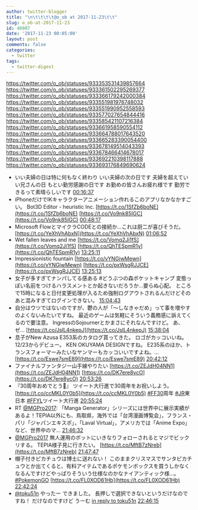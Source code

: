 ```yaml
---
author: twitter-blogger
title: "\n\t\t\t\t@o_ob at 2017-11-23\t\t"
slug: o_ob-at-2017-11-23
id: 40907
date: '2017-11-23 00:05:00'
layout: post
comments: false
categories:
  - twitter
tags:
  - twitter-digest
---
```


https://twitter.com/o_ob/statuses/933353531439857664 https://twitter.com/o_ob/statuses/933361502295269377 https://twitter.com/o_ob/statuses/933366179242000384 https://twitter.com/o_ob/statuses/933551981976748032 https://twitter.com/o_ob/statuses/933551990952558593 https://twitter.com/o_ob/statuses/933577027654844416 https://twitter.com/o_ob/statuses/933585421107216384 https://twitter.com/o_ob/statuses/933661958590554112 https://twitter.com/o_ob/statuses/933664788017643520 https://twitter.com/o_ob/statuses/933665283390054400 https://twitter.com/o_ob/statuses/933678149514043393 https://twitter.com/o_ob/statuses/933678466414678017 https://twitter.com/o_ob/statuses/933692210398117888 https://twitter.com/o_ob/statuses/933693176849690624  

*   いい夫婦の日は特に何もなく終わり いい夫婦の次の日です 夫婦を超えていい兄さんの日 もとい勤労感謝の日です お勤めの皆さんお疲れ様です 勤労できるって素晴らしいです [00:16:37](https://twitter.com/o_ob/statuses/933353531439857664)
*   iPhoneだけでIKキャラクターアニメーション作れるこのアプリなかなかすごい。 Bot3D Editor - heuristic Inc. [https://t.co/1SfZb6boNE](https://t.co/1SfZb6boNE) [https://t.co/Vo9nk85IGC](https://t.co/Vo9nk85IGC) [00:48:17](https://twitter.com/o_ob/statuses/933361502295269377)
*   Microsoft FlowとマイクラCODEとの接続か...これは厨二が喜びそうだ。 [https://t.co/YeXhVhAbxN](https://t.co/YeXhVhAbxN) [01:06:52](https://twitter.com/o_ob/statuses/933366179242000384)
*   Wet fallen leaves and me [https://t.co/Vomq2Ji1fS](https://t.co/Vomq2Ji1fS) [https://t.co/QhTESpmR1y](https://t.co/QhTESpmR1y) [13:25:11](https://twitter.com/o_ob/statuses/933551981976748032)
*   Impressionistic fountain [https://t.co/vYNGjwMewn](https://t.co/vYNGjwMewn) [https://t.co/pxWsgRJJCE](https://t.co/pxWsgRJJCE) [13:25:13](https://twitter.com/o_ob/statuses/933551990952558593)
*   女子が多すぎてナンパしてる感ある #どうぶつの森ポケットキャンプ 変態っぽい名前をつけるハラスメントとか起きないだろうか…要らぬ心配。 ところで15時になると日付変更処理が入るため強制ログアウトされるんだけどそのあと混みすぎてログインできない。 [15:04:43](https://twitter.com/o_ob/statuses/933577027654844416)
*   自分はウツではないのですが、鬱の人が「〜しなきゃだめ」って事を増やすのよくないみたいですね。 最近のゲームは気軽にそういう義務感に訴えてくるので要注意。 IngressのSojournerとかまさにそれなんですけど。 あ、ゼ… [https://t.co/JslL4nkepJ](https://t.co/JslL4nkepJ) [15:38:04](https://twitter.com/o_ob/statuses/933585421107216384)
*   息子がNew Azusa E353系のカタログ貰ってきた。 ロゴがカッコいいね。12/23からデビュー。 KEN OKUYAMA DESIGNですね。 E235系のほか、トランスフォーマーみたいなヤンマーもカッコいいですよね。… [https://t.co/Eswe7smE89](https://t.co/Eswe7smE89) [20:42:12](https://twitter.com/o_ob/statuses/933661958590554112)
*   ファイナルファンタジー山手線やりたい [https://t.co/ZEJdH04NN1](https://t.co/ZEJdH04NN1) [https://t.co/DK7ere8ycO](https://t.co/DK7ere8ycO) [20:53:26](https://twitter.com/o_ob/statuses/933664788017643520)
*   『30周年おめでとう🎉』 ツイート大行進で30周年をお祝いしよう。 [https://t.co/ccMKL0Y0b5](https://t.co/ccMKL0Y0b5) [#FF30](https://twitter.com/search?q=%23FF30&src=hash)周年 [#JR](https://twitter.com/search?q=%23JR&src=hash)東日本 [#FFYL](https://twitter.com/search?q=%23FFYL&src=hash)ツイート大行進 [20:55:24](https://twitter.com/o_ob/statuses/933665283390054400)
*   RT [@MGPro2017](https://twitter.com/MGPro2017): 「Manga Generator」シリーズには世界中に展示実績があるよ！TEPIA以外にも、鳥取県，海外では「台湾漫画博覧会」，フランス・パリ「ジャパンエキスポ」，「Laval Virtual」，アメリカでは「Anime Expo」など、世界中のマ… [21:46:32](https://twitter.com/o_ob/statuses/933678149514043393)
*   [@MGPro2017](https://twitter.com/MGPro2017) 無人運用のボットにいきなりフォローされるとマジでビックリする。 TEPIA様子見に行きたい。 [https://t.co/MftB7zNreb](https://t.co/MftB7zNreb) [21:47:47](https://twitter.com/o_ob/statuses/933678466414678017)
*   帽子付きピカチュウは博士に送れない！ このままクリスマスでサンタピカチュウとか出てくると、有料アイテムであるポケモンボックスを買うしかなくなるんですけどやっぱりそういう仕様なのかなナイアンティック様…。 [#PokemonGO](https://twitter.com/search?q=%23PokemonGO&src=hash) [https://t.co/FL0XOD61Hb](https://t.co/FL0XOD61Hb) [22:42:24](https://twitter.com/o_ob/statuses/933692210398117888)
*   [@toku51n](https://twitter.com/toku51n) やったー できました。 長押しで選択できないというだけなのですね！ だけなのですけど うーむ [in reply to toku51n](https://twitter.com/toku51n/statuses/933692373950898177) [22:46:15](https://twitter.com/o_ob/statuses/933693176849690624)